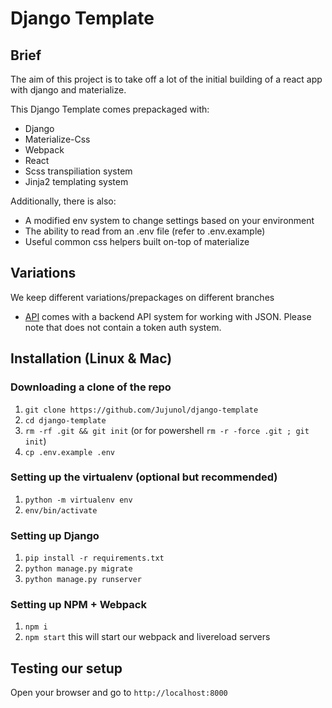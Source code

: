 # Django Template

## Brief

The aim of this project is to take off a lot of the initial building of a react app with django and materialize.

This Django Template comes prepackaged with:
- Django
- Materialize-Css
- Webpack
- React
- Scss transpiliation system
- Jinja2 templating system

Additionally, there is also:
- A modified env system to change settings based on your environment
- The ability to read from an .env file (refer to .env.example)
- Useful common css helpers built on-top of materialize

## Variations
We keep different variations/prepackages on different branches

- [API](https://github.com/Jujunol/django-template/tree/api) comes with a backend API system for working with JSON. Please note that does not contain a token auth system. 


## Installation (Linux & Mac)

### Downloading a clone of the repo
1. `git clone https://github.com/Jujunol/django-template`
1. `cd django-template`
1. `rm -rf .git && git init` (or for powershell `rm -r -force .git ; git init`)
1. `cp .env.example .env`

### Setting up the virtualenv (optional but recommended)
1. `python -m virtualenv env`
1. `env/bin/activate`

### Setting up Django
1. `pip install -r requirements.txt`
1. `python manage.py migrate`
1. `python manage.py runserver`

### Setting up NPM + Webpack
1. `npm i`
1. `npm start` this will start our webpack and livereload servers


## Testing our setup
Open your browser and go to `http://localhost:8000`
